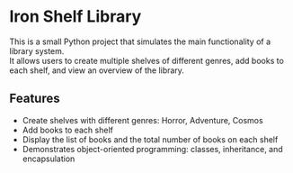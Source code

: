 # Iron Shelf Library

This is a small Python project that simulates the main functionality of a library system.  
It allows users to create multiple shelves of different genres, add books to each shelf, and view an overview of the library.

## Features
- Create shelves with different genres: Horror, Adventure, Cosmos
- Add books to each shelf
- Display the list of books and the total number of books on each shelf
- Demonstrates object-oriented programming: classes, inheritance, and encapsulation

